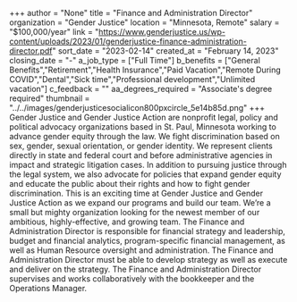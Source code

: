 +++
author = "None"
title = "Finance and Administration Director"
organization = "Gender Justice"
location = "Minnesota, Remote"
salary = "$100,000/year"
link = "https://www.genderjustice.us/wp-content/uploads/2023/01/genderjustice-finance-administration-director.pdf"
sort_date = "2023-02-14"
created_at = "February 14, 2023"
closing_date = "-"
a_job_type = ["Full Time"]
b_benefits = ["General Benefits","Retirement","Health Insurance","Paid Vacation","Remote During COVID","Dental","Sick time","Professional development","Unlimited vacation"]
c_feedback = ""
aa_degrees_required = "Associate's degree required"
thumbnail = "../../images/genderjusticesocialicon800pxcircle_5e14b85d.png"
+++
Gender Justice and Gender Justice Action are nonprofit legal, policy and political advocacy organizations based in St. Paul, Minnesota working to advance gender equity through the law. We fight discrimination based on sex, gender, sexual orientation, or gender identity. We represent clients directly in state and federal court and before administrative agencies in impact and strategic litigation cases. In addition to pursuing justice through the legal system, we also advocate for policies that expand gender equity and educate the public about their rights and how to fight gender discrimination. This is an exciting time at Gender Justice and Gender Justice Action as we expand our programs and build our team. We’re a small but mighty organization looking for the newest member of our ambitious, highly-effective, and growing team.
The Finance and Administration Director is responsible for financial strategy and leadership, budget and financial analytics, program-specific financial management, as well as Human Resource oversight and administration. The Finance and Administration Director must be able to develop strategy as well as execute and deliver on the strategy. The Finance and Administration Director supervises and works collaboratively with the bookkeeper and the Operations Manager.
